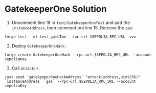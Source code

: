 # GatekeeperOne Solution

1) Uncomment line 16 in `test/GatekeeperOneTest` and add the `instanceAddress`, then comment out line 15. Retrieve the `gas`:

```
forge test --mt test_gateTwo --rpc-url $SEPOLIA_RPC_URL -vvv
```

2) Deploy `GatekeeperOneHack`:

```
forge create GatekeeperOneHack --rpc-url $SEPOLIA_RPC_URL --account sepoliaKey
```

3) Call `attack()`:

```
cast send `gatekeeperOneHackAddress` "attack(address,uint256)" `ìnstanceAddress` `gas` --rpc-url $SEPOLIA_RPC_URL --account sepoliaKey
```
